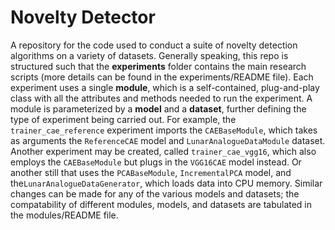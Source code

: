 # Novelty Detector

A repository for the code used to conduct a suite of novelty detection algorithms on a variety of datasets. Generally speaking, this repo is structured such that the **experiments** folder contains the main research scripts (more details can be found in the experiments/README file). Each experiment uses a single **module**, which is a self-contained, plug-and-play class with all the attributes and methods needed to run the experiment. A module is parameterized by a **model** and a **dataset**, further defining the type of experiment being carried out. For example, the `trainer_cae_reference` experiment imports the `CAEBaseModule`, which takes as arguments the `ReferenceCAE` model and `LunarAnalogueDataModule` dataset. Another experiment may be created, called `trainer_cae_vgg16`, which also employs the `CAEBaseModule` but plugs in the `VGG16CAE` model instead. Or another still that uses the `PCABaseModule`, `IncrementalPCA` model, and the`LunarAnalogueDataGenerator`, which loads data into CPU memory. Similar changes can be made for any of the various models and datasets; the compatability of different modules, models, and datasets are tabulated in the modules/README file.
